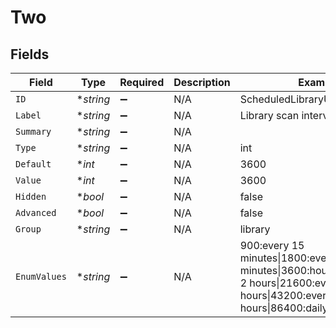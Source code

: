 # Two


## Fields

| Field                                                                                                                          | Type                                                                                                                           | Required                                                                                                                       | Description                                                                                                                    | Example                                                                                                                        |
| ------------------------------------------------------------------------------------------------------------------------------ | ------------------------------------------------------------------------------------------------------------------------------ | ------------------------------------------------------------------------------------------------------------------------------ | ------------------------------------------------------------------------------------------------------------------------------ | ------------------------------------------------------------------------------------------------------------------------------ |
| `ID`                                                                                                                           | **string*                                                                                                                      | :heavy_minus_sign:                                                                                                             | N/A                                                                                                                            | ScheduledLibraryUpdateInterval                                                                                                 |
| `Label`                                                                                                                        | **string*                                                                                                                      | :heavy_minus_sign:                                                                                                             | N/A                                                                                                                            | Library scan interval                                                                                                          |
| `Summary`                                                                                                                      | **string*                                                                                                                      | :heavy_minus_sign:                                                                                                             | N/A                                                                                                                            |                                                                                                                                |
| `Type`                                                                                                                         | **string*                                                                                                                      | :heavy_minus_sign:                                                                                                             | N/A                                                                                                                            | int                                                                                                                            |
| `Default`                                                                                                                      | **int*                                                                                                                         | :heavy_minus_sign:                                                                                                             | N/A                                                                                                                            | 3600                                                                                                                           |
| `Value`                                                                                                                        | **int*                                                                                                                         | :heavy_minus_sign:                                                                                                             | N/A                                                                                                                            | 3600                                                                                                                           |
| `Hidden`                                                                                                                       | **bool*                                                                                                                        | :heavy_minus_sign:                                                                                                             | N/A                                                                                                                            | false                                                                                                                          |
| `Advanced`                                                                                                                     | **bool*                                                                                                                        | :heavy_minus_sign:                                                                                                             | N/A                                                                                                                            | false                                                                                                                          |
| `Group`                                                                                                                        | **string*                                                                                                                      | :heavy_minus_sign:                                                                                                             | N/A                                                                                                                            | library                                                                                                                        |
| `EnumValues`                                                                                                                   | **string*                                                                                                                      | :heavy_minus_sign:                                                                                                             | N/A                                                                                                                            | 900:every 15 minutes\|1800:every 30 minutes\|3600:hourly\|7200:every 2 hours\|21600:every 6 hours\|43200:every 12 hours\|86400:daily |